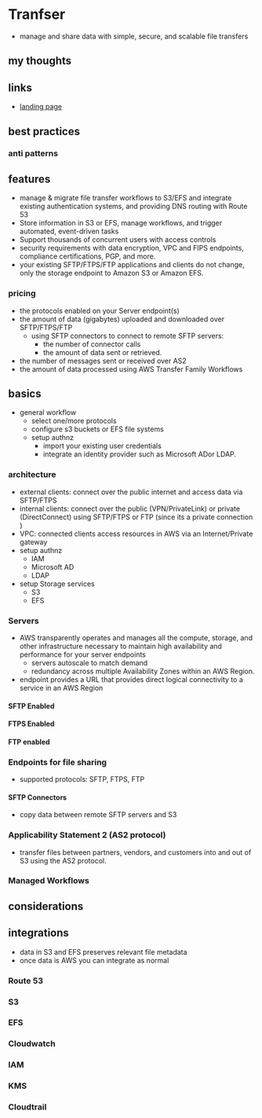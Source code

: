 # Tranfser

- manage and share data with simple, secure, and scalable file transfers

## my thoughts

## links

- [landing page](https://aws.amazon.com/aws-transfer-family/?c=s&sec=srv)

## best practices

### anti patterns

## features

- manage & migrate file transfer workflows to S3/EFS and integrate existing authentication systems, and providing DNS routing with Route 53
- Store information in S3 or EFS, manage workflows, and trigger automated, event-driven tasks
- Support thousands of concurrent users with access controls
- security requirements with data encryption, VPC and FIPS endpoints, compliance certifications, PGP, and more.
- your existing SFTP/FTPS/FTP applications and clients do not change, only the storage endpoint to Amazon S3 or Amazon EFS.

### pricing

- the protocols enabled on your Server endpoint(s)
- the amount of data (gigabytes) uploaded and downloaded over SFTP/FTPS/FTP
  - using SFTP connectors to connect to remote SFTP servers:
    - the number of connector calls
    - the amount of data sent or retrieved.
- the number of messages sent or received over AS2
- the amount of data processed using AWS Transfer Family Workflows

## basics

- general workflow
  - select one/more protocols
  - configure s3 buckets or EFS file systems
  - setup authnz
    - import your existing user credentials
    - integrate an identity provider such as Microsoft ADor LDAP.

### architecture

- external clients: connect over the public internet and access data via SFTP/FTPS
- internal clients: connect over the public (VPN/PrivateLink) or private (DirectConnect) using SFTP/FTPS or FTP (since its a private connection )
- VPC: connected clients access resources in AWS via an Internet/Private gateway
- setup authnz
  - IAM
  - Microsoft AD
  - LDAP
- setup Storage services
  - S3
  - EFS

### Servers

- AWS transparently operates and manages all the compute, storage, and other infrastructure necessary to maintain high availability and performance for your server endpoints
  - servers autoscale to match demand
  - redundancy across multiple Availability Zones within an AWS Region.
- endpoint provides a URL that provides direct logical connectivity to a service in an AWS Region

#### SFTP Enabled

#### FTPS Enabled

#### FTP enabled

### Endpoints for file sharing

- supported protocols: SFTP, FTPS, FTP

#### SFTP Connectors

- copy data between remote SFTP servers and S3

### Applicability Statement 2 (AS2 protocol)

- transfer files between partners, vendors, and customers into and out of S3 using the AS2 protocol.

### Managed Workflows

## considerations

## integrations

- data in S3 and EFS preserves relevant file metadata
- once data is AWS you can integrate as normal

### Route 53

### S3

### EFS

### Cloudwatch

### IAM

### KMS

### Cloudtrail
